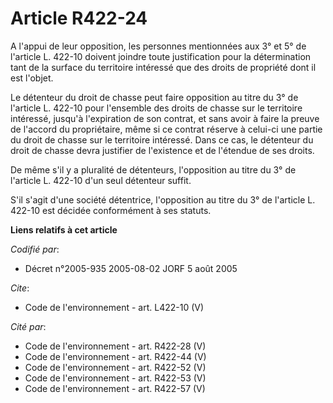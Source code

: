 # Article R422-24

A l'appui de leur opposition, les personnes mentionnées aux 3° et 5° de l'article L. 422-10 doivent joindre toute
justification pour la détermination tant de la surface du territoire intéressé que des droits de propriété dont il est
l'objet. 

Le détenteur du droit de chasse peut faire opposition au titre du 3° de l'article L. 422-10 pour l'ensemble des droits de
chasse sur le territoire intéressé, jusqu'à l'expiration de son contrat, et sans avoir à faire la preuve de l'accord du
propriétaire, même si ce contrat réserve à celui-ci une partie du droit de chasse sur le territoire intéressé. Dans ce cas,
le détenteur du droit de chasse devra justifier de l'existence et de l'étendue de ses droits. 

De même s'il y a pluralité de détenteurs, l'opposition au titre du 3° de l'article L. 422-10 d'un seul détenteur suffit. 

S'il s'agit d'une société détentrice, l'opposition au titre du 3° de l'article L. 422-10 est décidée conformément à ses
statuts.

**Liens relatifs à cet article**

_Codifié par_:

  - Décret n°2005-935 2005-08-02 JORF 5 août 2005

_Cite_:

  - Code de l'environnement - art. L422-10 (V)

_Cité par_:

  - Code de l'environnement - art. R422-28 (V)
  - Code de l'environnement - art. R422-44 (V)
  - Code de l'environnement - art. R422-52 (V)
  - Code de l'environnement - art. R422-53 (V)
  - Code de l'environnement - art. R422-57 (V)
